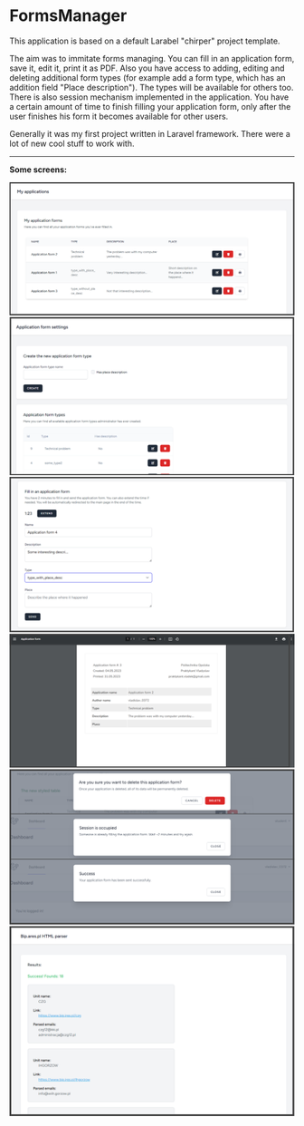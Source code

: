 # FormsManager
This application is based on a default Larabel "chirper" project template.

The aim was to immitate forms managing. You can fill in an application form, save it, edit it, print it as PDF. Also you have access to adding, editing and deleting additional form types (for example add a form type, which has an addition field "Place description"). The types will be available for others too. There is also session mechanism implemented in the application. You have a certain amount of time to finish filling your application form, only after the user finishes his form it becomes available for other users.

Generally it was my first project written in Laravel framework. There were a lot of new cool stuff to work with.

---

__Some screens:__

![screen1](/screenshots/screen1.png)
![screen2](/screenshots/screen2.png)
![screen3](/screenshots/screen3.png)
![screen4](/screenshots/screen4.png)
![screen5](/screenshots/screen5.png)
![screen6](/screenshots/screen6.png)
